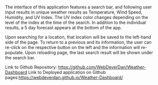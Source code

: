 The interface of this application features a search bar, and following user input results in unique weather results as Temperature, Wind Speed, Humidity, and UV Index. The UV index color changes depending on the level of the index at the time of the search. In addition to the individual results, a 5 day forecast appears at the bottom of the app. 

Upon searching for a location, that location will be saved to the left-hand side of the page. To return to a previous and its information, the user can re-click on the respective button on the left and the information will re-populate. Upon reloading page, the last search result will be shown under the search bar. 

Link to Github Repository: https://github.com/WebDeverDan/Weather-Dashboard
Link to Deployed application on Github pages:https://webdeverdan.github.io/Weather-Dashboard/


